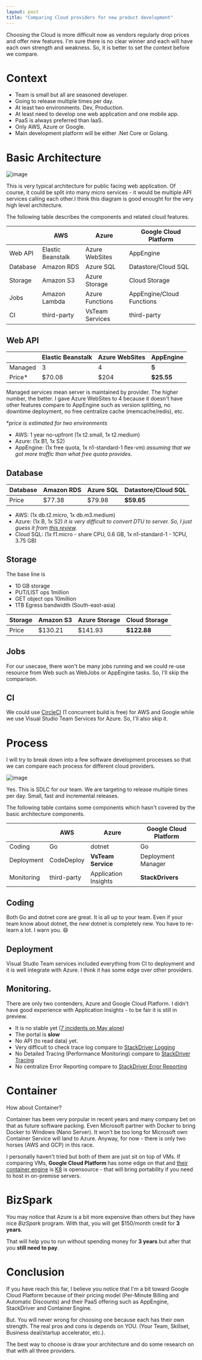 ```yaml
---
layout: post
title: "Comparing Cloud providers for new product development"
---
```


Choosing the Cloud is more difficult now as vendors regularly drop prices and offer new features. I'm sure there is no clear winner and each will have each own strength and weakness. So, it is better to set the context before we compare.

# Context

- Team is small but all are seasoned developer.
- Going to release multiple times per day.
- At least two environments. Dev, Production.
- At least need to develop one web application and one mobile app.
- PaaS is always preferred than IaaS.
- Only AWS, Azure or Google.
- Main development platform will be either .Net Core or Golang.

# Basic Architecture

![image](https://cloud.githubusercontent.com/assets/168965/15355285/cb3c9500-1d17-11e6-956c-c7976705e036.png)

This is very typical architecture for public facing web application. Of course, it could be split into many micro services - it would be multiple API services calling each other.I think this diagram is good enought for the very high level architecture.

The following table describes the components and related cloud features.

|          | AWS               | Azure           | Google Cloud Platform     |
| -------- | ----------------- | --------------- | ------------------------- |
| Web API  | Elastic Beanstalk | Azure WebSites  | AppEngine                 |
| Database | Amazon RDS        | Azure SQL       | Datastore/Cloud SQL       |
| Storage  | Amazon S3         | Azure Storage   | Cloud Storage             |
| Jobs     | Amazon Lambda     | Azure Functions | AppEngine/Cloud Functions |
| CI       | third-party       | VsTeam Services | third-party               |

## Web API

|         | Elastic Beanstalk | Azure WebSites | AppEngine   |
| ------- | ----------------- | -------------- | ----------- |
| Managed | 3                 | 4              | **5**       |
| Price\* | \$70.08           | \$204          | **\$25.55** |

Managed services mean server is maintained by provider. The higher number, the better. I gave Azure WebSites to 4 because it doesn't have other features compare to AppEngine such as version splitting, no downtime deployment, no free centralize cache (memcache/redis), etc.

\*_price is estimated for two environments_

- AWS: 1 year no-upfront (1x t2.small, 1x t2.medium)
- Azure: (1x B1, 1x S2)
- AppEngine: (1x free quota, 1x n1-standard-1 flex-vm) _assuming that we got more traffic than what free quota provides._

## Database

| Database | Amazon RDS | Azure SQL | Datastore/Cloud SQL |
| -------- | ---------- | --------- | ------------------- |
| Price    | \$77.38    | \$79.98   | **\$59.65**         |

- AWS: (1x db.t2.micro, 1x db.m3.medium)
- Azure: (1x B, 1x S2) _it is very difficult to convert DTU to server. So, I just guess it from [this review](https://cbailiss.wordpress.com/2015/01/31/azure-sql-database-v12-ga-performance-inc-cpu-benchmaring/)._
- Cloud SQL: (1x f1.micro - share CPU, 0.6 GB, 1x n1-standard-1 - 1CPU, 3.75 GB)

## Storage

The base line is

- 10 GB storage
- PUT/LIST ops 1million
- GET object ops 10million
- 1TB Egress bandwidth (South-east-asia)

| Storage | Amazon S3 | Azure Storage | Cloud Storage |
| ------- | --------- | ------------- | ------------- |
| Price   | \$130.21  | \$141.93      | **\$122.88**  |

## Jobs

For our usecase, there won't be many jobs running and we could re-use resource from Web such as WebJobs or AppEngine tasks. So, I'll skip the comparison.

## CI

We could use [CircleCI](https://circleci.com) (1 concurrent build is free) for AWS and Google while we use Visual Studio Team Services for Azure. So, I'll also skip it.

# Process

I will try to break down into a few software development processes so that we can compare each process for different cloud providers.

![image](https://cloud.githubusercontent.com/assets/168965/15355311/e3d5d306-1d17-11e6-8292-7a059807b5fa.png)

Yes. This is SDLC for our team. We are targeting to release multiple times per day. Small, fast and incremental releases.

The following table contains some components which hasn't covered by the basic architecture components.

|            | AWS         | Azure                | Google Cloud Platform |
| ---------- | ----------- | -------------------- | --------------------- |
| Coding     | Go          | dotnet               | Go                    |
| Deployment | CodeDeploy  | **VsTeam Service**   | Deployment Manager    |
| Monitoring | third-party | Application Insights | **StackDrivers**      |

## Coding

Both Go and dotnet core are great. It is all up to your team. Even if your team know about dotnet, the _new_ dotnet is completely new. You have to re-learn a lot. I warn you. :smile:

## Deployment

Visual Studio Team services included everything from CI to deployment and it is well integrate with Azure. I think it has some edge over other providers.

## Monitoring.

There are only two contenders, Azure and Google Cloud Platform. I didn't have good experience with Application Insights - to be fair it is still in preview.

- It is no stable yet ([7 incidents on May alone](https://blogs.msdn.microsoft.com/applicationinsights-status/))
- The portal is **slow**
- No API (to read data) yet.
- Very difficult to check trace log compare to [StackDriver Logging](https://cloud.google.com/logging/)
- No Detailed Tracing (Performance Monitoring) compare to [StackDriver Tracing](https://cloud.google.com/trace/)
- No centralize Error Reporting compare to [StackDriver Error Reporting](https://cloud.google.com/error-reporting/)

# Container

How about Container?

Container has been very porpular in recent years and many company bet on that as future software packing. Even Microsoft partner with Docker to bring Docker to Windows (Nano Server). It won't be too long for Microsoft own Container Service will land to Azure. Anyway, for now - there is only two horses (AWS and GCP) in this race.

I personally haven't tried but both of them are just sit on top of VMs. If comparing VMs, **Google Cloud Platform** has some edge on that and [their container engine](https://cloud.google.com/container-engine/) is [K8](//kubernetes.io/) is opensource - that will bring portability if you need to host in on-premise servers.

# BizSpark

You may notice that Azure is a bit more expensive than others but they have nice _BizSpark_ program. With that, you will get \$150/month credit for **3 years**.

That will help you to run without spending money for **3 years** but after that you **still need to pay**.

# Conclusion

If you have reach this far, I believe you notice that I'm a bit toward Google Cloud Platform because of their pricing model (Per-Minute Billing and Automatic Discounts) and their PaaS offering such as AppEngine, StackDriver and Container Engine.

But. You will never wrong for choosing one because each has their own strength. The real pros and cons is depends on YOU. (Your Team, Skillset, Business deal/startup accelerator, etc.).

The best way to choose is draw your architecture and do some research on that with all three providers.
